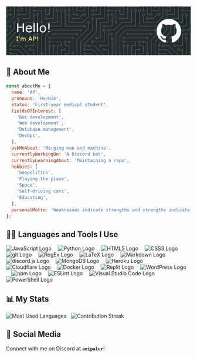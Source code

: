 <!-- markdownlint-disable first-line-heading -->

![GitHub Header Image](./ap-github-header-image.png)

## 🧔 About Me

```js
const aboutMe = {
  name: 'AP',
  pronouns: 'He/Him',
  status: 'First-year medical student',
  fieldsOfInterest: [
    'Bot development',
    'Web development',
    'Database management',
    'DevOps',
  ],
  askMeAbout: 'Merging man and machine',
  currentlyWorkingOn: 'A Discord bot',
  currentlyLearningAbout: 'Maintaining a repo',
  hobbies: [
    'Geopolitics',
    'Playing the piano',
    'Space',
    'Self-driving cars',
    'Educating',
  ],
  personalMotto: 'Weaknesses indicate strengths and strengths indicate weaknesses',
};
```

## 👨‍💻 Languages and Tools I Use

<img src="https://cdn.jsdelivr.net/gh/devicons/devicon/icons/javascript/javascript-original.svg" height="40" alt="JavaScript Logo"  />
<img width="10" />
<img src="https://cdn.jsdelivr.net/gh/devicons/devicon/icons/python/python-original.svg" height="40" alt="Python Logo"  />
<img width="10" />
<img src="https://cdn.jsdelivr.net/gh/devicons/devicon/icons/html5/html5-original.svg" height="40" alt="HTML5 Logo"  />
<img width="10" />
<img src="https://cdn.jsdelivr.net/gh/devicons/devicon/icons/css3/css3-original.svg" height="40" alt="CSS3 Logo"  />
<img width="10" />
<img src="https://cdn.jsdelivr.net/gh/devicons/devicon/icons/git/git-original.svg" height="40" alt="git Logo"  />
<img width="10" />
<img src="https://skillicons.dev/icons?i=regex" height="40" alt="RegEx Logo"  />
<img width="10" />
<img src="https://cdn.simpleicons.org/latex/008080" height="40" alt="LaTeX Logo"  />
<img width="10" />
<img src="https://skillicons.dev/icons?i=md" height="40" alt="Markdown Logo"  />
<img width="10" />
<img src="https://cdn.jsdelivr.net/gh/devicons/devicon/icons/discordjs/discordjs-plain.svg" height="40" alt="discord.js Logo"  />
<img width="10" />
<img src="https://cdn.simpleicons.org/mongodb/47A248" height="40" alt="MongoDB Logo"  />
<img width="10" />
<img src="https://cdn.jsdelivr.net/gh/devicons/devicon/icons/heroku/heroku-original.svg" height="40" alt="Heroku Logo"  />
<img width="10" />
<img src="https://cdn.simpleicons.org/cloudflare/F38020" height="40" alt="Cloudflare Logo"  />
<img width="10" />
<img src="https://cdn.simpleicons.org/docker/2496ED" height="40" alt="Docker Logo"  />
<img width="10" />
<img src="https://cdn.simpleicons.org/replit/F26207" height="40" alt="Replit Logo"  />
<img width="10" />
<img src="https://cdn.simpleicons.org/wordpress/21759B" height="40" alt="WordPress Logo"  />
<img width="10" />
<img src="https://cdn.simpleicons.org/npm/CB3837" height="40" alt="npm Logo"  />
<img width="10" />
<img src="https://cdn.jsdelivr.net/gh/devicons/devicon/icons/eslint/eslint-original.svg" height="40" alt="ESLint Logo"  />
<img width="10" />
<img src="https://cdn.jsdelivr.net/gh/devicons/devicon/icons/vscode/vscode-original.svg" height="40" alt="Visual Studio Code Logo"  />
<img width="10" />
<img src="https://cdn.simpleicons.org/powershell/5391FE" height="40" alt="PowerShell Logo"  />

## 📊 My Stats

<img src="https://github-readme-stats.vercel.app/api/top-langs?username=anipalur&locale=en&hide_title=false&layout=compact&card_width=320&langs_count=6&theme=onedark&hide_border=false&order=2" height="150" alt="Most Used Languages"  />
<img width="5" />
<img src="https://streak-stats.demolab.com?user=anipalur&locale=en&mode=weekly&theme=onedark&hide_border=false&border_radius=5&date_format=j M[ Y]&order=3" height="150" alt="Contribution Streak"  />

## 💬 Social Media

Connect with me on Discord at **`anipalur`**!
